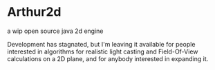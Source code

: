 Arthur2d
========

a wip open source java 2d engine

Development has stagnated, but I'm leaving it available for people interested in algorithms for realistic light casting
and Field-Of-View calculations on a 2D plane, and for anybody interested in expanding it. 
